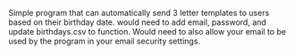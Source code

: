Simple program that can automatically send 3 letter templates to users based on their birthday date. would need to add email, password, and update birthdays.csv to function.
Would need to also allow your email to be used by the program in your email security settings. 
